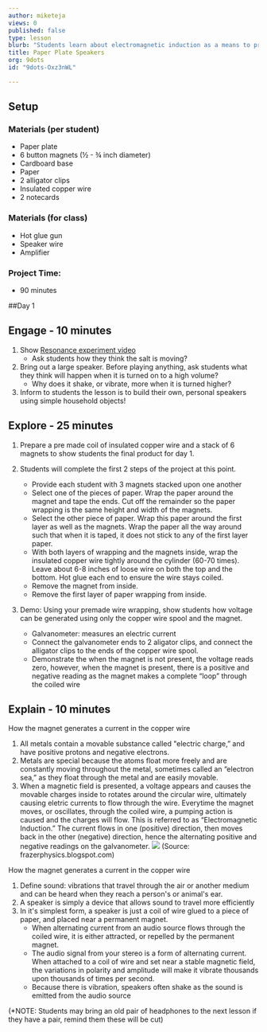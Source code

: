 ```yaml
---
author: miketeja
views: 0
published: false
type: lesson
blurb: "Students learn about electromagnetic induction as a means to produce a current and generate voltage to make a cheap, working speaker out of household items."
title: Paper Plate Speakers
org: 9dots
id: "9dots-Oxz3nWL"

---
```


## Setup
### Materials (per student)

- Paper plate
- 6 button magnets (½ - ¾ inch diameter)
- Cardboard base
- Paper
- 2 alligator clips
- Insulated copper wire
- 2 notecards
### Materials (for class)

- Hot glue gun 
- Speaker wire
- Amplifier

### Project Time:

- 90 minutes

##Day 1

## Engage - 10 minutes

1. Show [Resonance experiment video](https://www.youtube.com/watch?v=wvJAgrUBF4w)
	- Ask students how they think the salt is moving?
2. Bring out a large speaker. Before playing anything, ask students what they think will happen when it is turned on to a high volume?
	- Why does it shake, or vibrate, more when it is turned higher?
3. Inform to students the lesson is to build their own, personal speakers using simple household objects!

## Explore - 25 minutes

1. Prepare a pre made coil of insulated copper wire and a stack of 6 magnets to show students the final product for day 1.
2. Students will complete the first 2 steps of the project at this point.
	- Provide each student with 3 magnets stacked upon one another
	- Select one of the pieces of paper. Wrap the paper around the magnet  and tape the ends. Cut off the remainder so the paper wrapping is the same height and width of the magnets. 
	- Select the other piece of paper. Wrap this paper around the first layer as well as the magnets. Wrap the paper all the way around such that when it is taped, it does not stick to any of the first layer paper.
	- With both layers of wrapping and the magnets inside, wrap the insulated copper wire tightly around the cylinder (60-70 times). Leave about 6-8 inches of loose wire on both the top and the bottom. Hot glue each end to ensure the wire stays coiled. 
	- Remove the magnet from inside.
	- Remove the first layer of paper wrapping from inside.

3. Demo: Using your premade wire wrapping, show students how voltage can be generated using only the copper wire spool and the magnet. 
	- Galvanometer: measures an electric current
	- Connect the galvanometer ends to 2 aligator clips, and connect the alligator clips to the ends of the copper wire spool. 
	- Demonstrate the when the magnet is not present, the voltage reads zero, however, when the magnet is present, there is a positive and negative reading as the magnet makes a complete “loop” through the coiled wire

## Explain - 10 minutes
How the magnet generates a current in the copper wire

1. All metals contain a movable substance called "electric charge,” and have positive protons and negative electrons. 
2. Metals are special because the atoms float more freely and are constantly moving throughout the metal, sometimes called an “electron sea,” as they float through the metal and are easily movable. 
3. When a magnetic field is presented, a voltage appears and causes the movable charges inside to rotates around the circular wire, ultimately causing eletric currents to flow through the wire. Everytime the magnet moves, or oscillates, through the coiled wire, a pumping action is caused and the charges will flow. This is referred to as “Electromagnetic Induction.” The current flows in one (positive) direction, then moves back in the other (negative) direction, hence the alternating positive and negative readings on the galvanometer. 
![](http://uploads.9dots.io/Oxz7MNf_md.jpg) (Source: frazerphysics.blogspot.com)

How the magnet generates a current in the copper wire

1. Define sound: vibrations that travel through the air or another medium and can be heard when they reach a person's or animal's ear.
2. A speaker is simply a device that allows sound to travel more efficiently 
3. In it's simplest form, a speaker is just a coil of wire glued to a piece of paper, and placed near a permanent magnet.  
	- When alternating current from an audio source flows through the coiled wire, it is either attracted, or repelled by the permanent magnet.  
	- The audio signal from your stereo is a form of alternating current.   When attached to a coil of wire and set near a stable magnetic field, the variations in polarity and amplitude will make it vibrate thousands upon thousands of times per second.  
	- Because there is vibration, speakers often shake as the sound is emitted from the audio source

(*NOTE: Students may bring an old pair of headphones to the next lesson if they have a pair, remind them these will be cut)
